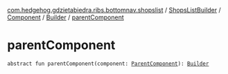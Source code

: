 [com.hedgehog.gdzietabiedra.ribs.bottomnav.shopslist](../../../index.md) / [ShopsListBuilder](../../index.md) / [Component](../index.md) / [Builder](index.md) / [parentComponent](./parent-component.md)

# parentComponent

`abstract fun parentComponent(component: `[`ParentComponent`](../../-parent-component/index.md)`): `[`Builder`](index.md)